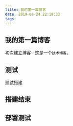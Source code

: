 ```yaml
---
title: 我的第一篇博客
date: 2019-08-24 22:19:33
tags:
---
```

##  我的第一篇博客
初次建立博客--这是一个`技术博客`。

##	测试
测试搭建

##  搭建结束

##  部署测试